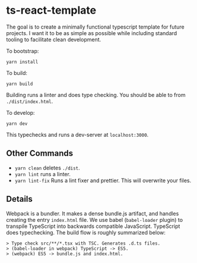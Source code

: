 # ts-react-template

The goal is to create a minimally functional typescript template for future projects. I want it to be as simple as possible while including standard tooling to facilitate clean development.

To bootstrap:
```
yarn install
```

To build:
```
yarn build
```
Building runs a linter and does type checking. You should be able to from `./dist/index.html`. 

To develop:
```
yarn dev
```
This typechecks and runs a dev-server at `localhost:3000`.

## Other Commands

- `yarn clean` deletes `./dist`.
- `yarn lint` runs a linter.
- `yarn lint-fix` Runs a lint fixer and prettier. This will overwrite your files. 

## Details

Webpack is a bundler. It makes a dense bundle.js artifact, and handles creating the entry `index.html` file. We use babel (`babel-loader` plugin) to transpile TypeScript into backwards compatible JavaScript. TypeScript does typechecking. The build flow is roughly summarized below:

```
> Type check src/**/*.tsx with TSC. Generates .d.ts files.
> (babel-loader in webpack) TypeScript -> ES5.
> (webpack) ES5 -> bundle.js and index.html.
```

